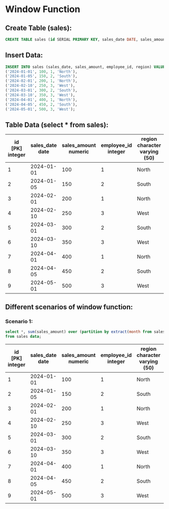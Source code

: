 # Window Function

## Create Table (sales):
```sql
CREATE TABLE sales (id SERIAL PRIMARY KEY, sales_date DATE, sales_amount DECIMAL, employee_id INT, region VARCHAR(50));
```

## Insert Data:
```sql
INSERT INTO sales (sales_date, sales_amount, employee_id, region) VALUES 
('2024-01-01', 100, 1, 'North'), 
('2024-01-05', 150, 2, 'South'),
('2024-02-01', 200, 1, 'North'),
('2024-02-10', 250, 3, 'West'),
('2024-03-01', 300, 2, 'South'),
('2024-03-10', 350, 3, 'West'),
('2024-04-01', 400, 1, 'North'),
('2024-04-05', 450, 2, 'South'),
('2024-05-01', 500, 3, 'West');
```

## Table Data (select * from sales):
| id <br> [PK] integer | sales_date <br> date | sales_amount <br> numeric | employee_id <br> integer | region <br> character varying (50) |
| -------------------- | -------------------- | ------------------------- | ------------------------ | ---------------------------------- |
| 1 | 2024-01-01 | 100 | 1 | North |
| 2 | 2024-01-05 | 150 | 2 | South |
| 3 | 2024-02-01 | 200 | 1 | North |
| 4 | 2024-02-10 | 250 | 3 | West |
| 5 | 2024-03-01 | 300 | 2 | South |
| 6 | 2024-03-10 | 350 | 3 | West |
| 7 | 2024-04-01 | 400 | 1 | North |
| 8 | 2024-04-05 | 450 | 2 | South |
| 9 | 2024-05-01 | 500 | 3 | West |

## Different scenarios of window function:

### Scenario 1:
```sql
select *, sum(sales_amount) over (partition by extract(month from sales_date) order by extract(day from sales_date) asc) 
from sales data;
```
| id <br> [PK] integer | sales_date <br> date | sales_amount <br> numeric | employee_id <br> integer | region <br> character varying (50) | sum <br> numeric |
| -------------------- | -------------------- | ------------------------- | ------------------------ | ---------------------------------- | ---------------- |
| 1 | 2024-01-01 | 100 | 1 | North | 100 |
| 2 | 2024-01-05 | 150 | 2 | South | 250 |
| 3 | 2024-02-01 | 200 | 1 | North | 200 |
| 4 | 2024-02-10 | 250 | 3 | West | 450 |
| 5 | 2024-03-01 | 300 | 2 | South | 300 |
| 6 | 2024-03-10 | 350 | 3 | West | 650 |
| 7 | 2024-04-01 | 400 | 1 | North | 400 |
| 8 | 2024-04-05 | 450 | 2 | South | 850 |
| 9 | 2024-05-01 | 500 | 3 | West | 500 |

 